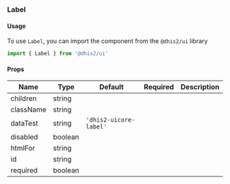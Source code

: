 ### Label

#### Usage

To use `Label`, you can import the component from the `@dhis2/ui` library  


```js
import { Label } from '@dhis2/ui'
```


#### Props

|Name|Type|Default|Required|Description|
|---|---|---|---|---|
|children|string||||
|className|string||||
|dataTest|string|`'dhis2-uicore-label'`|||
|disabled|boolean||||
|htmlFor|string||||
|id|string||||
|required|boolean||||
